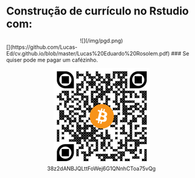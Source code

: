 # Construção de currículo no Rstudio com: 
<div align="center">
![](/img/pgd.png)
</div>
[](https://github.com/Lucas-Ed/cv.github.io/blob/master/Lucas%20Eduardo%20Rosolem.pdf)
### Se quiser pode me pagar um cafézinho.

<div align="center">

![38z2dANBJQLttFoWej6G1QNnhCToa75vQg](/img/donate.png)\
38z2dANBJQLttFoWej6G1QNnhCToa75vQg

<!--Ou vc pode contribuir tbm via a Lightining network do BTC com apenas 500 sats
<div align="center">

![](/img/ln-donate.png)


</div>-->